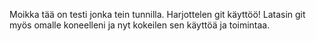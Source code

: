 Moikka tää on testi jonka tein tunnilla. Harjottelen git käyttöö!
Latasin git myös omalle koneelleni ja nyt kokeilen sen käyttöä ja toimintaa.
